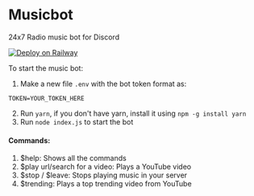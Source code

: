 # Musicbot
24x7 Radio music bot for Discord

[![Deploy on Railway](https://railway.app/button.svg)](https://railway.app/new/template?template=https%3A%2F%2Fgithub.com%2Fkb24x7%2Fmusicbot&envs=TOKEN&TOKENDesc=Your+Bot+Token)

To start the music bot:
1. Make a new file `.env` with the bot token format as: 
```
TOKEN=YOUR_TOKEN_HERE
```
2. Run `yarn`, if you don't have yarn, install it using `npm -g install yarn`
3. Run `node index.js` to start the bot

#### Commands:
1. $help: Shows all the commands
2. $play url/search for a video: Plays a YouTube video
3. $stop / $leave: Stops playing music in your server
4. $trending: Plays a top trending video from YouTube

